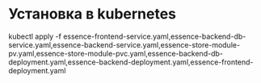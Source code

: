 # Установка в kubernetes

kubectl apply -f essence-frontend-service.yaml,essence-backend-db-service.yaml,essence-backend-service.yaml,essence-store-module-pv.yaml,essence-store-module-pvc.yaml,essence-backend-db-deployment.yaml,essence-backend-deployment.yaml,essence-frontend-deployment.yaml